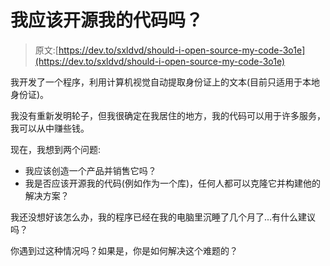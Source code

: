 # 我应该开源我的代码吗？

> 原文:[https://dev.to/sxldvd/should-i-open-source-my-code-3o1e](https://dev.to/sxldvd/should-i-open-source-my-code-3o1e)

我开发了一个程序，利用计算机视觉自动提取身份证上的文本(目前只适用于本地身份证)。

我没有重新发明轮子，但我很确定在我居住的地方，我的代码可以用于许多服务，我可以从中赚些钱。

现在，我想到两个问题:

*   我应该创造一个产品并销售它吗？
*   我是否应该开源我的代码(例如作为一个库)，任何人都可以克隆它并构建他的解决方案？

我还没想好该怎么办，我的程序已经在我的电脑里沉睡了几个月了...有什么建议吗？

你遇到过这种情况吗？如果是，你是如何解决这个难题的？